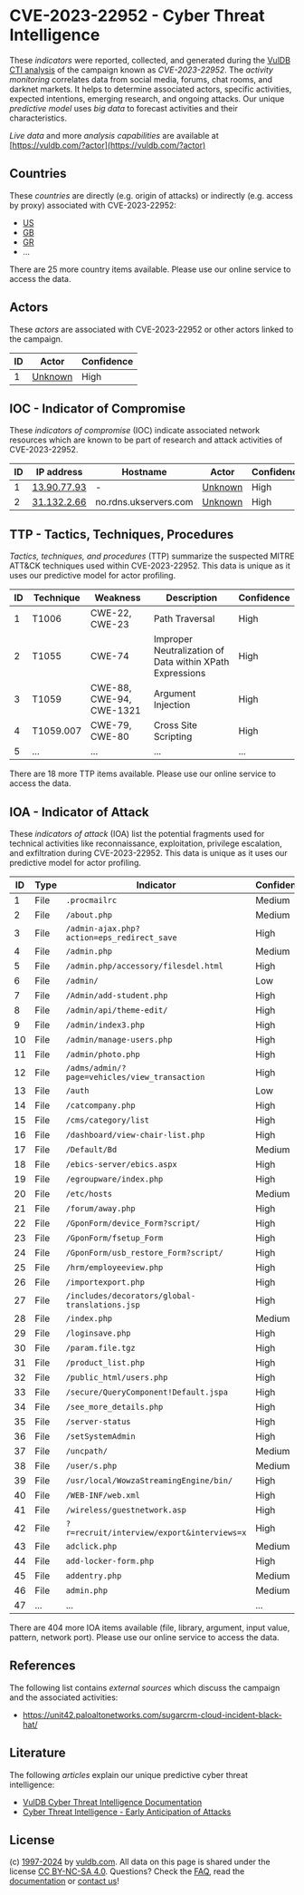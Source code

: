 # CVE-2023-22952 - Cyber Threat Intelligence

These _indicators_ were reported, collected, and generated during the [VulDB CTI analysis](https://vuldb.com/?kb.cti) of the campaign known as _CVE-2023-22952_. The _activity monitoring_ correlates data from social media, forums, chat rooms, and darknet markets. It helps to determine associated actors, specific activities, expected intentions, emerging research, and ongoing attacks. Our unique _predictive model_ uses _big data_ to forecast activities and their characteristics.

_Live data_ and more _analysis capabilities_ are available at [https://vuldb.com/?actor](https://vuldb.com/?actor)

## Countries

These _countries_ are directly (e.g. origin of attacks) or indirectly (e.g. access by proxy) associated with CVE-2023-22952:

* [US](https://vuldb.com/?country.us)
* [GB](https://vuldb.com/?country.gb)
* [GR](https://vuldb.com/?country.gr)
* ...

There are 25 more country items available. Please use our online service to access the data.

## Actors

These _actors_ are associated with CVE-2023-22952 or other actors linked to the campaign.

ID | Actor | Confidence
-- | ----- | ----------
1 | [Unknown](https://vuldb.com/?actor.unknown) | High

## IOC - Indicator of Compromise

These _indicators of compromise_ (IOC) indicate associated network resources which are known to be part of research and attack activities of CVE-2023-22952.

ID | IP address | Hostname | Actor | Confidence
-- | ---------- | -------- | ----- | ----------
1 | [13.90.77.93](https://vuldb.com/?ip.13.90.77.93) | - | [Unknown](https://vuldb.com/?actor.unknown) | High
2 | [31.132.2.66](https://vuldb.com/?ip.31.132.2.66) | no.rdns.ukservers.com | [Unknown](https://vuldb.com/?actor.unknown) | High

## TTP - Tactics, Techniques, Procedures

_Tactics, techniques, and procedures_ (TTP) summarize the suspected MITRE ATT&CK techniques used within CVE-2023-22952. This data is unique as it uses our predictive model for actor profiling.

ID | Technique | Weakness | Description | Confidence
-- | --------- | -------- | ----------- | ----------
1 | T1006 | CWE-22, CWE-23 | Path Traversal | High
2 | T1055 | CWE-74 | Improper Neutralization of Data within XPath Expressions | High
3 | T1059 | CWE-88, CWE-94, CWE-1321 | Argument Injection | High
4 | T1059.007 | CWE-79, CWE-80 | Cross Site Scripting | High
5 | ... | ... | ... | ...

There are 18 more TTP items available. Please use our online service to access the data.

## IOA - Indicator of Attack

These _indicators of attack_ (IOA) list the potential fragments used for technical activities like reconnaissance, exploitation, privilege escalation, and exfiltration during CVE-2023-22952. This data is unique as it uses our predictive model for actor profiling.

ID | Type | Indicator | Confidence
-- | ---- | --------- | ----------
1 | File | `.procmailrc` | Medium
2 | File | `/about.php` | Medium
3 | File | `/admin-ajax.php?action=eps_redirect_save` | High
4 | File | `/admin.php` | Medium
5 | File | `/admin.php/accessory/filesdel.html` | High
6 | File | `/admin/` | Low
7 | File | `/Admin/add-student.php` | High
8 | File | `/admin/api/theme-edit/` | High
9 | File | `/admin/index3.php` | High
10 | File | `/admin/manage-users.php` | High
11 | File | `/admin/photo.php` | High
12 | File | `/adms/admin/?page=vehicles/view_transaction` | High
13 | File | `/auth` | Low
14 | File | `/catcompany.php` | High
15 | File | `/cms/category/list` | High
16 | File | `/dashboard/view-chair-list.php` | High
17 | File | `/Default/Bd` | Medium
18 | File | `/ebics-server/ebics.aspx` | High
19 | File | `/egroupware/index.php` | High
20 | File | `/etc/hosts` | Medium
21 | File | `/forum/away.php` | High
22 | File | `/GponForm/device_Form?script/` | High
23 | File | `/GponForm/fsetup_Form` | High
24 | File | `/GponForm/usb_restore_Form?script/` | High
25 | File | `/hrm/employeeview.php` | High
26 | File | `/importexport.php` | High
27 | File | `/includes/decorators/global-translations.jsp` | High
28 | File | `/index.php` | Medium
29 | File | `/loginsave.php` | High
30 | File | `/param.file.tgz` | High
31 | File | `/product_list.php` | High
32 | File | `/public_html/users.php` | High
33 | File | `/secure/QueryComponent!Default.jspa` | High
34 | File | `/see_more_details.php` | High
35 | File | `/server-status` | High
36 | File | `/setSystemAdmin` | High
37 | File | `/uncpath/` | Medium
38 | File | `/user/s.php` | Medium
39 | File | `/usr/local/WowzaStreamingEngine/bin/` | High
40 | File | `/WEB-INF/web.xml` | High
41 | File | `/wireless/guestnetwork.asp` | High
42 | File | `?r=recruit/interview/export&interviews=x` | High
43 | File | `adclick.php` | Medium
44 | File | `add-locker-form.php` | High
45 | File | `addentry.php` | Medium
46 | File | `admin.php` | Medium
47 | ... | ... | ...

There are 404 more IOA items available (file, library, argument, input value, pattern, network port). Please use our online service to access the data.

## References

The following list contains _external sources_ which discuss the campaign and the associated activities:

* https://unit42.paloaltonetworks.com/sugarcrm-cloud-incident-black-hat/

## Literature

The following _articles_ explain our unique predictive cyber threat intelligence:

* [VulDB Cyber Threat Intelligence Documentation](https://vuldb.com/?kb.cti)
* [Cyber Threat Intelligence - Early Anticipation of Attacks](https://www.scip.ch/en/?labs.20201022)

## License

(c) [1997-2024](https://vuldb.com/?kb.changelog) by [vuldb.com](https://vuldb.com/?kb.about). All data on this page is shared under the license [CC BY-NC-SA 4.0](https://creativecommons.org/licenses/by-nc-sa/4.0/). Questions? Check the [FAQ](https://vuldb.com/?kb.faq), read the [documentation](https://vuldb.com/?kb) or [contact us](https://vuldb.com/?contact)!
